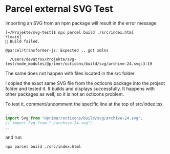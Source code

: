 # Parcel external SVG Test

Importing an SVG from an npm package will result in the error message

````
[~/Projekte/svg-test]$ npx parcel build ./src/index.html                                                                            *[main]
🚨 Build failed.

@parcel/transformer-js: Expected ;, got xmlns

  /Users/devatrox/Projekte/svg-test/node_modules/@primer/octicons/build/svg/archive-24.svg:3:19
````

The same does not happen with files located in the src folder.

I copied the exact same SVG file from the octicons package into the project folder and tested it. It builds and displays successfully. It happens with other packages as well, so it is not an octicons problem.

To test it, comment/uncomment the specific line at the top of src/index.tsx
````ts
...
import Svg from "@primer/octicons/build/svg/archive-24.svg";
// import Svg from "./archive-24.svg";
...
````
and run
````
npx parcel build ./src/index.html
````
